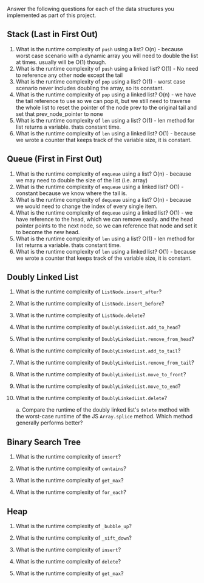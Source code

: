 Answer the following questions for each of the data structures you implemented as part of this project.

## Stack (Last in First Out)

1. What is the runtime complexity of `push` using a list?
    O(n) - because worst case scenario with a dynamic array you will 
           need to double the list at times. usually will be O(1) though. 
2. What is the runtime complexity of `push` using a linked list?
    O(1) - No need to reference any other 
           node except the tail
3. What is the runtime complexity of `pop` using a list?
    O(1) - worst case scenario never includes doubling the array, so its constant. 
4. What is the runtime complexity of `pop` using a linked list?
    O(n) - we have the tail reference to use so we can pop it, but we still need to traverse the whole list
           to reset the pointer of the node prev to the original tail and set that prev_node_pointer to none
5. What is the runtime complexity of `len` using a list?
    O(1) - len method for list returns a variable. thats constant time. 
6. What is the runtime complexity of `len` using a linked list?
    O(1) - because we wrote a counter that keeps track of the variable size, it is constant. 

## Queue (First in First Out)
1. What is the runtime complexity of `enqueue` using a list?
    O(n) - because we may need to double the size of the list (i.e. array)
2. What is the runtime complexity of `enqueue` using a linked list?
    O(1) - constant because we know where the tail is. 
3. What is the runtime complexity of `dequeue` using a list?
    O(n) - because we would need to change the index of every single item.
4. What is the runtime complexity of `dequeue` using a linked list?
    O(1) - we have reference to the head, which we can remove easily.
           and the head pointer points to the next node, so we can reference that node 
           and set it to become the new head. 
5. What is the runtime complexity of `len` using a list?
    O(1) - len method for list returns a variable. thats constant time. 
6. What is the runtime complexity of `len` using a linked list?
    O(1) - because we wrote a counter that keeps track of the variable size, it is constant. 

## Doubly Linked List

1. What is the runtime complexity of `ListNode.insert_after`?

2. What is the runtime complexity of `ListNode.insert_before`?

3. What is the runtime complexity of `ListNode.delete`?

4. What is the runtime complexity of `DoublyLinkedList.add_to_head`?

5. What is the runtime complexity of `DoublyLinkedList.remove_from_head`?

6. What is the runtime complexity of `DoublyLinkedList.add_to_tail`?

7. What is the runtime complexity of `DoublyLinkedList.remove_from_tail`?

8. What is the runtime complexity of `DoublyLinkedList.move_to_front`?

9. What is the runtime complexity of `DoublyLinkedList.move_to_end`?

10. What is the runtime complexity of `DoublyLinkedList.delete`?

    a. Compare the runtime of the doubly linked list's `delete` method with the worst-case runtime of the JS `Array.splice` method. Which method generally performs better?

## Binary Search Tree

1. What is the runtime complexity of `insert`? 

2. What is the runtime complexity of `contains`?

3. What is the runtime complexity of `get_max`? 

4. What is the runtime complexity of `for_each`?
    
## Heap

1. What is the runtime complexity of `_bubble_up`?

2. What is the runtime complexity of `_sift_down`?

3. What is the runtime complexity of `insert`?

4. What is the runtime complexity of `delete`?

5. What is the runtime complexity of `get_max`?
